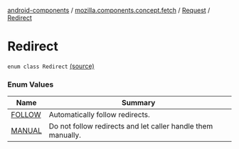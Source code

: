 [android-components](../../../index.md) / [mozilla.components.concept.fetch](../../index.md) / [Request](../index.md) / [Redirect](./index.md)

# Redirect

`enum class Redirect` [(source)](https://github.com/mozilla-mobile/android-components/blob/master/components/concept/fetch/src/main/java/mozilla/components/concept/fetch/Request.kt#L128)

### Enum Values

| Name | Summary |
|---|---|
| [FOLLOW](-f-o-l-l-o-w.md) | Automatically follow redirects. |
| [MANUAL](-m-a-n-u-a-l.md) | Do not follow redirects and let caller handle them manually. |
